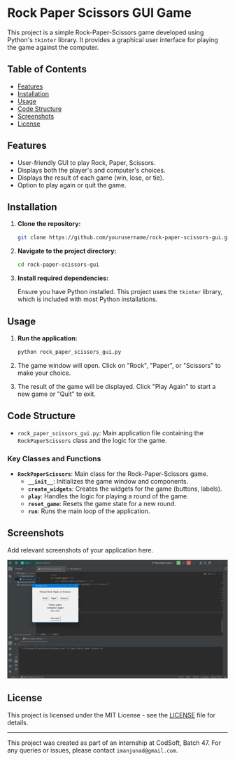 # Rock Paper Scissors GUI Game

This project is a simple Rock-Paper-Scissors game developed using Python's `tkinter` library. It provides a graphical user interface for playing the game against the computer.

## Table of Contents

- [Features](#features)
- [Installation](#installation)
- [Usage](#usage)
- [Code Structure](#code-structure)
- [Screenshots](#screenshots)
- [License](#license)

## Features

- User-friendly GUI to play Rock, Paper, Scissors.
- Displays both the player's and computer's choices.
- Displays the result of each game (win, lose, or tie).
- Option to play again or quit the game.

## Installation

1. **Clone the repository:**

   ```sh
   git clone https://github.com/yourusername/rock-paper-scissors-gui.git
   ```

2. **Navigate to the project directory:**

   ```sh
   cd rock-paper-scissors-gui
   ```

3. **Install required dependencies:**

   Ensure you have Python installed. This project uses the `tkinter` library, which is included with most Python installations.

## Usage

1. **Run the application:**

   ```sh
   python rock_paper_scissors_gui.py
   ```

2. The game window will open. Click on "Rock", "Paper", or "Scissors" to make your choice.

3. The result of the game will be displayed. Click "Play Again" to start a new game or "Quit" to exit.

## Code Structure

- `rock_paper_scissors_gui.py`: Main application file containing the `RockPaperScissors` class and the logic for the game.

### Key Classes and Functions

- **`RockPaperScissors`**: Main class for the Rock-Paper-Scissors game.
  - **`__init__`**: Initializes the game window and components.
  - **`create_widgets`**: Creates the widgets for the game (buttons, labels).
  - **`play`**: Handles the logic for playing a round of the game.
  - **`reset_game`**: Resets the game state for a new round.
  - **`run`**: Runs the main loop of the application.

## Screenshots

Add relevant screenshots of your application here.

![Game Screenshot](img.png)

## License

This project is licensed under the MIT License - see the [LICENSE](LICENSE) file for details.

---

This project was created as part of an internship at CodSoft, Batch 47. For any queries or issues, please contact `imanjunad@gmail.com`.
